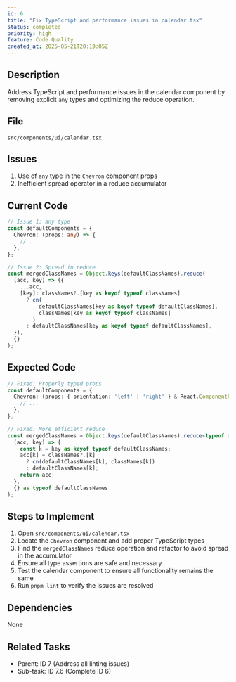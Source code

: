 ```yaml
---
id: 6
title: "Fix TypeScript and performance issues in calendar.tsx"
status: completed
priority: high
feature: Code Quality
created_at: 2025-05-21T20:19:05Z
---
```


## Description

Address TypeScript and performance issues in the calendar component by removing explicit `any` types and optimizing the reduce operation.

## File

`src/components/ui/calendar.tsx`

## Issues

1. Use of `any` type in the `Chevron` component props
2. Inefficient spread operator in a reduce accumulator

## Current Code

```typescript
// Issue 1: any type
const defaultComponents = {
  Chevron: (props: any) => {
    // ...
  },
};

// Issue 2: Spread in reduce
const mergedClassNames = Object.keys(defaultClassNames).reduce(
  (acc, key) => ({
    ...acc,
    [key]: classNames?.[key as keyof typeof classNames]
      ? cn(
          defaultClassNames[key as keyof typeof defaultClassNames],
          classNames[key as keyof typeof classNames]
        )
      : defaultClassNames[key as keyof typeof defaultClassNames],
  }),
  {}
);
```

## Expected Code

```typescript
// Fixed: Properly typed props
const defaultComponents = {
  Chevron: (props: { orientation: 'left' | 'right' } & React.ComponentProps<'svg'>) => {
    // ...
  },
};

// Fixed: More efficient reduce
const mergedClassNames = Object.keys(defaultClassNames).reduce<typeof defaultClassNames>(
  (acc, key) => {
    const k = key as keyof typeof defaultClassNames;
    acc[k] = classNames?.[k]
      ? cn(defaultClassNames[k], classNames[k])
      : defaultClassNames[k];
    return acc;
  },
  {} as typeof defaultClassNames
);
```

## Steps to Implement

1. Open `src/components/ui/calendar.tsx`
2. Locate the `Chevron` component and add proper TypeScript types
3. Find the `mergedClassNames` reduce operation and refactor to avoid spread in the accumulator
4. Ensure all type assertions are safe and necessary
5. Test the calendar component to ensure all functionality remains the same
6. Run `pnpm lint` to verify the issues are resolved

## Dependencies

None

## Related Tasks

- Parent: ID 7 (Address all linting issues)
- Sub-task: ID 7.6 (Complete ID 6)

